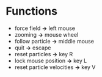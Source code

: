 # Functions
* force field **->** left mouse
* zooming **->** mouse wheel
* follow particle **->** middle mouse
* quit **->** escape
* reset particles **->** key R
* lock mouse position **->** key L
* reset particle velocities **->** key V

